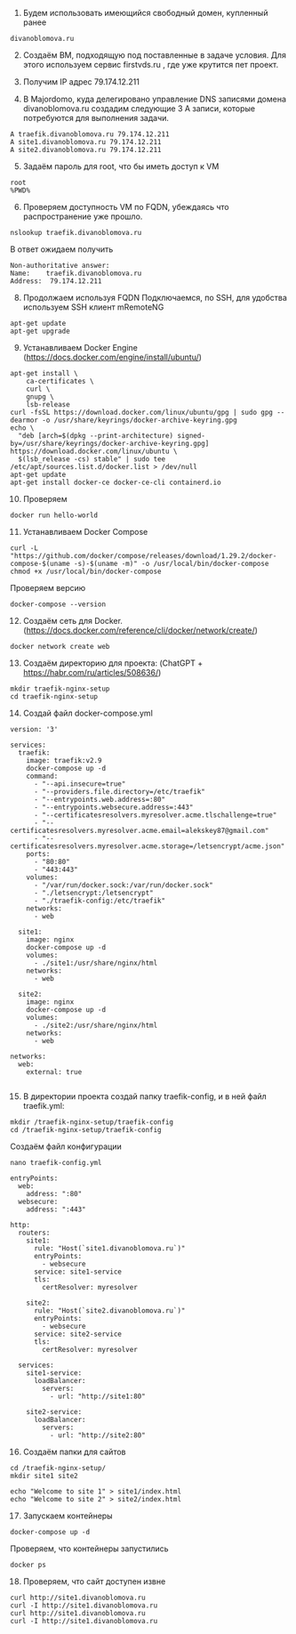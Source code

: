 
1. Будем использовать имеющийся свободный домен, купленный ранее
~~~
divanoblomova.ru
~~~
2. Создаём ВМ, подходящую под поставленные в задаче условия.
Для этого используем сервис firstvds.ru , где уже крутится пет проект.

3. Получим IP адрес 79.174.12.211

4. В Majordomo, куда делегировано управление DNS записями домена divanoblomova.ru создадим следующие 3 А записи, которые потребуются для выполнения задачи. 
~~~
А traefik.divanoblomova.ru 79.174.12.211
А site1.divanoblomova.ru 79.174.12.211
А site2.divanoblomova.ru 79.174.12.211
~~~
5. Задаём пароль для root, что бы иметь доступ к VM 
~~~
root
%PWD%
~~~
6. Проверяем доступность VM по FQDN, убеждаясь что распространение уже прошло. 
~~~
nslookup traefik.divanoblomova.ru
~~~
В ответ ожидаем получить
~~~
Non-authoritative answer:
Name:    traefik.divanoblomova.ru
Address:  79.174.12.211
~~~
8. Продолжаем используя FQDN
Подключаемся, по SSH, для удобства используем SSH клиент mRemoteNG
~~~
apt-get update
apt-get upgrade
~~~

9. Устанавливаем Docker Engine (https://docs.docker.com/engine/install/ubuntu/)
~~~
apt-get install \
    ca-certificates \
    curl \
    gnupg \
    lsb-release
curl -fsSL https://download.docker.com/linux/ubuntu/gpg | sudo gpg --dearmor -o /usr/share/keyrings/docker-archive-keyring.gpg
echo \
  "deb [arch=$(dpkg --print-architecture) signed-by=/usr/share/keyrings/docker-archive-keyring.gpg] https://download.docker.com/linux/ubuntu \
  $(lsb_release -cs) stable" | sudo tee /etc/apt/sources.list.d/docker.list > /dev/null
apt-get update
apt-get install docker-ce docker-ce-cli containerd.io
~~~
10. Проверяем
~~~
docker run hello-world
~~~

11. Устанавливаем Docker Compose
~~~
curl -L "https://github.com/docker/compose/releases/download/1.29.2/docker-compose-$(uname -s)-$(uname -m)" -o /usr/local/bin/docker-compose
chmod +x /usr/local/bin/docker-compose
~~~
Проверяем версию
~~~
docker-compose --version
~~~
12. Создаём сеть для Docker. (https://docs.docker.com/reference/cli/docker/network/create/)
~~~
docker network create web
~~~

13. Создаём директорию для проекта: (ChatGPT + https://habr.com/ru/articles/508636/)
~~~
mkdir traefik-nginx-setup
cd traefik-nginx-setup
~~~
14. Создай файл docker-compose.yml

~~~~
version: '3'

services:
  traefik:
    image: traefik:v2.9
    docker-compose up -d
    command:
      - "--api.insecure=true"
      - "--providers.file.directory=/etc/traefik"
      - "--entrypoints.web.address=:80"
      - "--entrypoints.websecure.address=:443"
      - "--certificatesresolvers.myresolver.acme.tlschallenge=true"
      - "--certificatesresolvers.myresolver.acme.email=alekskey87@gmail.com"
      - "--certificatesresolvers.myresolver.acme.storage=/letsencrypt/acme.json"
    ports:
      - "80:80"
      - "443:443"
    volumes:
      - "/var/run/docker.sock:/var/run/docker.sock"
      - "./letsencrypt:/letsencrypt"
      - "./traefik-config:/etc/traefik"
    networks:
      - web

  site1:
    image: nginx
    docker-compose up -d
    volumes:
      - ./site1:/usr/share/nginx/html
    networks:
      - web

  site2:
    image: nginx
    docker-compose up -d
    volumes:
      - ./site2:/usr/share/nginx/html
    networks:
      - web

networks:
  web:
    external: true


~~~~


15. В директории проекта создай папку traefik-config, и в ней файл traefik.yml:
~~~
mkdir /traefik-nginx-setup/traefik-config
cd /traefik-nginx-setup/traefik-config
~~~

Создаём файл конфигурации
~~~
nano traefik-config.yml
~~~
~~~
entryPoints:
  web:
    address: ":80"
  websecure:
    address: ":443"

http:
  routers:
    site1:
      rule: "Host(`site1.divanoblomova.ru`)"
      entryPoints:
        - websecure
      service: site1-service
      tls:
        certResolver: myresolver

    site2:
      rule: "Host(`site2.divanoblomova.ru`)"
      entryPoints:
        - websecure
      service: site2-service
      tls:
        certResolver: myresolver

  services:
    site1-service:
      loadBalancer:
        servers:
          - url: "http://site1:80"

    site2-service:
      loadBalancer:
        servers:
          - url: "http://site2:80"

~~~


16. Создаём папки для сайтов
~~~
cd /traefik-nginx-setup/
mkdir site1 site2
~~~

~~~
echo "Welcome to site 1" > site1/index.html
echo "Welcome to site 2" > site2/index.html
~~~

17. Запускаем контейнеры 
~~~
docker-compose up -d
~~~
Проверяем, что контейнеры запустились
~~~
docker ps
~~~

18. Проверяем, что сайт доступен извне
~~~
curl http://site1.divanoblomova.ru
curl -I http://site1.divanoblomova.ru
curl http://site1.divanoblomova.ru
curl -I http://site1.divanoblomova.ru
~~~
